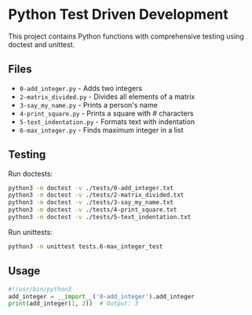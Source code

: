 # Python Test Driven Development

This project contains Python functions with comprehensive testing using doctest and unittest.

## Files

- `0-add_integer.py` - Adds two integers
- `2-matrix_divided.py` - Divides all elements of a matrix  
- `3-say_my_name.py` - Prints a person's name
- `4-print_square.py` - Prints a square with # characters
- `5-text_indentation.py` - Formats text with indentation
- `6-max_integer.py` - Finds maximum integer in a list

## Testing

Run doctests:
```bash
python3 -m doctest -v ./tests/0-add_integer.txt
python3 -m doctest -v ./tests/2-matrix_divided.txt
python3 -m doctest -v ./tests/3-say_my_name.txt
python3 -m doctest -v ./tests/4-print_square.txt
python3 -m doctest -v ./tests/5-text_indentation.txt
```

Run unittests:
```bash
python3 -m unittest tests.6-max_integer_test
```

## Usage

```python
#!/usr/bin/python3
add_integer = __import__('0-add_integer').add_integer
print(add_integer(1, 2))  # Output: 3
```